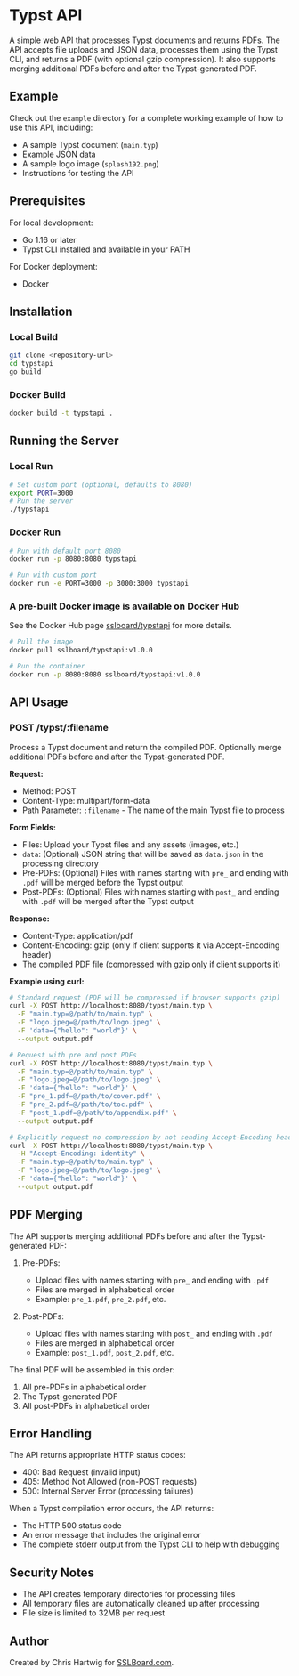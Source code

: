 # Typst API

A simple web API that processes Typst documents and returns PDFs. The API accepts file uploads and JSON data, processes them using the Typst CLI, and returns a PDF (with optional gzip compression). It also supports merging additional PDFs before and after the Typst-generated PDF.

## Example

Check out the `example` directory for a complete working example of how to use this API, including:

- A sample Typst document (`main.typ`)
- Example JSON data
- A sample logo image (`splash192.png`)
- Instructions for testing the API

## Prerequisites

For local development:

- Go 1.16 or later
- Typst CLI installed and available in your PATH

For Docker deployment:

- Docker

## Installation

### Local Build

```bash
git clone <repository-url>
cd typstapi
go build
```

### Docker Build

```bash
docker build -t typstapi .
```

## Running the Server

### Local Run

```bash
# Set custom port (optional, defaults to 8080)
export PORT=3000
# Run the server
./typstapi
```

### Docker Run

```bash
# Run with default port 8080
docker run -p 8080:8080 typstapi

# Run with custom port
docker run -e PORT=3000 -p 3000:3000 typstapi
```

### A pre-built Docker image is available on Docker Hub
 
See the Docker Hub page [sslboard/typstapi](https://hub.docker.com/r/sslboard/typstapi) for more details.

```bash
# Pull the image
docker pull sslboard/typstapi:v1.0.0

# Run the container
docker run -p 8080:8080 sslboard/typstapi:v1.0.0
```

## API Usage

### POST /typst/:filename

Process a Typst document and return the compiled PDF. Optionally merge additional PDFs before and after the Typst-generated PDF.

**Request:**

- Method: POST
- Content-Type: multipart/form-data
- Path Parameter: `:filename` - The name of the main Typst file to process

**Form Fields:**

- Files: Upload your Typst files and any assets (images, etc.)
- `data`: (Optional) JSON string that will be saved as `data.json` in the processing directory
- Pre-PDFs: (Optional) Files with names starting with `pre_` and ending with `.pdf` will be merged before the Typst output
- Post-PDFs: (Optional) Files with names starting with `post_` and ending with `.pdf` will be merged after the Typst output

**Response:**

- Content-Type: application/pdf
- Content-Encoding: gzip (only if client supports it via Accept-Encoding header)
- The compiled PDF file (compressed with gzip only if client supports it)

**Example using curl:**

```bash
# Standard request (PDF will be compressed if browser supports gzip)
curl -X POST http://localhost:8080/typst/main.typ \
  -F "main.typ=@/path/to/main.typ" \
  -F "logo.jpeg=@/path/to/logo.jpeg" \
  -F 'data={"hello": "world"}' \
  --output output.pdf

# Request with pre and post PDFs
curl -X POST http://localhost:8080/typst/main.typ \
  -F "main.typ=@/path/to/main.typ" \
  -F "logo.jpeg=@/path/to/logo.jpeg" \
  -F 'data={"hello": "world"}' \
  -F "pre_1.pdf=@/path/to/cover.pdf" \
  -F "pre_2.pdf=@/path/to/toc.pdf" \
  -F "post_1.pdf=@/path/to/appendix.pdf" \
  --output output.pdf

# Explicitly request no compression by not sending Accept-Encoding header
curl -X POST http://localhost:8080/typst/main.typ \
  -H "Accept-Encoding: identity" \
  -F "main.typ=@/path/to/main.typ" \
  -F "logo.jpeg=@/path/to/logo.jpeg" \
  -F 'data={"hello": "world"}' \
  --output output.pdf
```

## PDF Merging

The API supports merging additional PDFs before and after the Typst-generated PDF:

1. Pre-PDFs:
   - Upload files with names starting with `pre_` and ending with `.pdf`
   - Files are merged in alphabetical order
   - Example: `pre_1.pdf`, `pre_2.pdf`, etc.

2. Post-PDFs:
   - Upload files with names starting with `post_` and ending with `.pdf`
   - Files are merged in alphabetical order
   - Example: `post_1.pdf`, `post_2.pdf`, etc.

The final PDF will be assembled in this order:

1. All pre-PDFs in alphabetical order
2. The Typst-generated PDF
3. All post-PDFs in alphabetical order

## Error Handling

The API returns appropriate HTTP status codes:

- 400: Bad Request (invalid input)
- 405: Method Not Allowed (non-POST requests)
- 500: Internal Server Error (processing failures)

When a Typst compilation error occurs, the API returns:

- The HTTP 500 status code
- An error message that includes the original error
- The complete stderr output from the Typst CLI to help with debugging

## Security Notes

- The API creates temporary directories for processing files
- All temporary files are automatically cleaned up after processing
- File size is limited to 32MB per request

## Author

Created by Chris Hartwig for [SSLBoard.com](https://sslboard.com).
